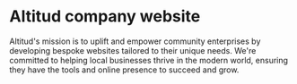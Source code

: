# Altitud company website

  Altitud's mission is to uplift and empower community enterprises by developing bespoke websites tailored to their unique needs. We're committed to helping local businesses thrive in the modern world, ensuring they have the tools and online presence to succeed and grow. 
